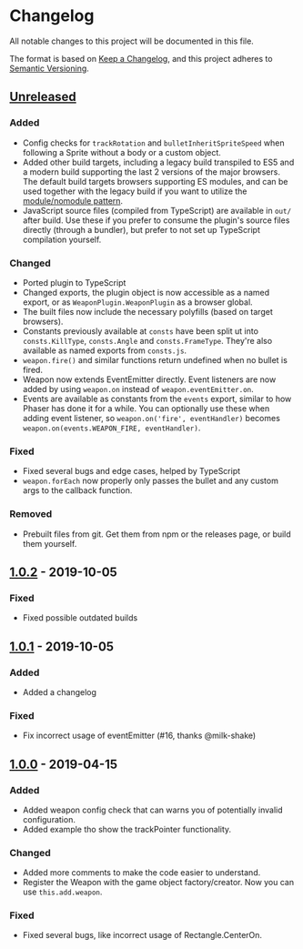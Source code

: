 # Changelog
All notable changes to this project will be documented in this file.

The format is based on [Keep a Changelog](https://keepachangelog.com/en/1.0.0/),
and this project adheres to [Semantic Versioning](https://semver.org/spec/v2.0.0.html).

## [Unreleased]
### Added
- Config checks for `trackRotation` and `bulletInheritSpriteSpeed` when following a Sprite without a body or a custom object.
- Added other build targets, including a legacy build transpiled to ES5 and a modern build supporting the last 2 versions of the major browsers.
The default build targets browsers supporting ES modules, and can be used together with the legacy build if you want to utilize the
[module/nomodule pattern](https://philipwalton.com/articles/deploying-es2015-code-in-production-today/).
- JavaScript source files (compiled from TypeScript) are available in `out/` after build. Use these if you prefer to consume the plugin's source
files directly (through a bundler), but prefer to not set up TypeScript compilation yourself.

### Changed
- Ported plugin to TypeScript
- Changed exports, the plugin object is now accessible as a named export, or as `WeaponPlugin.WeaponPlugin` as a browser global.
- The built files now include the necessary polyfills (based on target browsers).
- Constants previously available at `consts` have been split ut into `consts.KillType`, `consts.Angle` and `consts.FrameType`. They're also available as named exports from `consts.js`.
- `weapon.fire()` and similar functions return undefined when no bullet is fired.
- Weapon now extends EventEmitter directly. Event listeners are now added by using `weapon.on` instead of `weapon.eventEmitter.on`.
- Events are available as constants from the `events` export, similar to how Phaser has done it for a while. You can optionally use these when adding event listener, so `weapon.on('fire', eventHandler)` becomes `weapon.on(events.WEAPON_FIRE, eventHandler)`.

### Fixed
- Fixed several bugs and edge cases, helped by TypeScript
- `weapon.forEach` now properly only passes the bullet and any custom args to the callback function.

### Removed
- Prebuilt files from git. Get them from npm or the releases page, or build them yourself.

## [1.0.2] - 2019-10-05
### Fixed
- Fixed possible outdated builds

## [1.0.1] - 2019-10-05
### Added
- Added a changelog

### Fixed
- Fix incorrect usage of eventEmitter (#16, thanks @milk-shake)

## [1.0.0] - 2019-04-15
### Added
- Added weapon config check that can warns you of potentially invalid configuration.
- Added example tho show the trackPointer functionality.

### Changed
- Added more comments to make the code easier to understand.
- Register the Weapon with the game object factory/creator. Now you can use `this.add.weapon`.

### Fixed
- Fixed several bugs, like incorrect usage of Rectangle.CenterOn.

[Unreleased]: https://github.com/16patsle/phaser3-weapon-plugin/compare/v1.0.1...HEAD
[1.0.2]: https://github.com/16patsle/phaser3-weapon-plugin/compare/v1.0.1...v1.0.2
[1.0.1]: https://github.com/16patsle/phaser3-weapon-plugin/compare/v1.0.0...v1.0.1
[1.0.0]: https://github.com/16patsle/phaser3-weapon-plugin/compare/v1.0.0-beta.1...v1.0.0